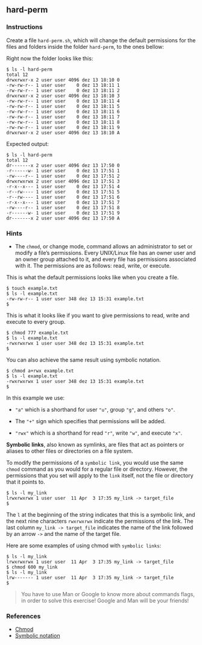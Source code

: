 ## hard-perm

### Instructions

Create a file `hard-perm.sh`, which will change the default permissions for the files and folders inside the folder `hard-perm`, to the ones bellow:

Right now the folder looks like this:

```console
$ ls -l hard-perm
total 12
drwxrwxr-x 2 user user 4096 dez 13 18:10 0
-rw-rw-r-- 1 user user    0 dez 13 18:11 1
-rw-rw-r-- 1 user user    0 dez 13 18:11 2
drwxrwxr-x 2 user user 4096 dez 13 18:10 3
-rw-rw-r-- 1 user user    0 dez 13 18:11 4
-rw-rw-r-- 1 user user    0 dez 13 18:11 5
-rw-rw-r-- 1 user user    0 dez 13 18:11 6
-rw-rw-r-- 1 user user    0 dez 13 18:11 7
-rw-rw-r-- 1 user user    0 dez 13 18:11 8
-rw-rw-r-- 1 user user    0 dez 13 18:11 9
drwxrwxr-x 2 user user 4096 dez 13 18:10 A

```

Expected output:

```console
$ ls -l hard-perm
total 12
dr-------x 2 user user 4096 dez 13 17:50 0
-r------w- 1 user user    0 dez 13 17:51 1
-rw----r-- 1 user user    0 dez 13 17:51 2
drwxrwxrwx 2 user user 4096 dez 13 17:51 3
-r-x--x--- 1 user user    0 dez 13 17:51 4
-r--rw---- 1 user user    0 dez 13 17:51 5
-r--rw---- 1 user user    0 dez 13 17:51 6
-r-x--x--- 1 user user    0 dez 13 17:51 7
-rw----r-- 1 user user    0 dez 13 17:51 8
-r------w- 1 user user    0 dez 13 17:51 9
dr-------x 2 user user 4096 dez 13 17:50 A
```

### Hints

- The `chmod`, or change mode, command allows an administrator to set or modify a file’s permissions. Every UNIX/Linux file has an owner user and an owner group attached to it, and every file has permissions associated with it. The permissions are as follows: read, write, or execute.

This is what the default permissions looks like when you create a file.

```console
$ touch example.txt
$ ls -l example.txt
-rw-rw-r-- 1 user user 348 dez 13 15:31 example.txt
$
```

This is what it looks like if you want to give permissions to read, write and execute to every group.

```console
$ chmod 777 example.txt
$ ls -l example.txt
-rwxrwxrwx 1 user user 348 dez 13 15:31 example.txt
$
```

You can also achieve the same result using symbolic notation.

```console
$ chmod a+rwx example.txt
$ ls -l example.txt
-rwxrwxrwx 1 user user 348 dez 13 15:31 example.txt
$
```

In this example we use:

- `"a"` which is a shorthand for user `"u"`, group `"g"`, and others `"o"`.

- The `"+"` sign which specifies that permissions will be added.

- `"rwx"` which is a shorthand for read `"r"`, write `"w"`, and execute `"x"`.

**Symbolic links**, also known as symlinks, are files that act as pointers or aliases to other files or directories on a file system.

To modify the permissions of a `symbolic link`, you would use the same `chmod` command as you would for a regular file or directory. However, the permissions that you set will apply to the `link` itself, not the file or directory that it points to.

```console
$ ls -l my_link
lrwxrwxrwx 1 user user  11 Apr  3 17:35 my_link -> target_file
$
```

The `l` at the beginning of the string indicates that this is a symbolic link, and the next nine characters `rwxrwxrwx` indicate the permissions of the link. The last column `my_link -> target_file` indicates the name of the link followed by an arrow `->` and the name of the target file.

Here are some examples of using chmod with `symbolic links`:

```console
$ ls -l my_link
lrwxrwxrwx 1 user user  11 Apr  3 17:35 my_link -> target_file
$ chmod 600 my_link
$ ls -l my_link
lrw------- 1 user user  11 Apr  3 17:35 my_link -> target_file
$
```

> You have to use Man or Google to know more about commands flags, in order to solve this exercise!
> Google and Man will be your friends!

### References

- [Chmod](https://www.linode.com/docs/guides/modify-file-permissions-with-chmod/#modify-file-permissions-with-chmod)
- [Symbolic notation](https://www.linode.com/docs/guides/modify-file-permissions-with-chmod/#using-symbolic-notation-syntax-with-chmod)
